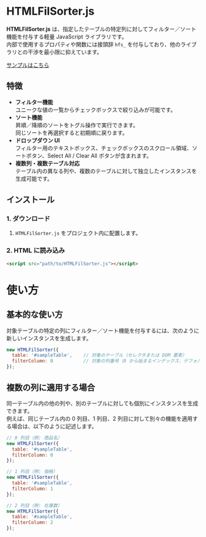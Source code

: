 # HTMLFilSorter.js

**HTMLFilSorter.js** は、指定したテーブルの特定列に対してフィルター／ソート機能を付与する軽量 JavaScript ライブラリです。  
内部で使用するプロパティや関数には接頭辞 `hfs_` を付与しており、他のライブラリとの干渉を最小限に抑えています。

<a href="https://ko-ishizaki.github.io/HTMLFilSorter/" target="_blank" rel="noopener noreferrer">サンプルはこちら</a>

## 特徴

- **フィルター機能**  
  ユニークな値の一覧からチェックボックスで絞り込みが可能です。
- **ソート機能**  
  昇順／降順のソートをトグル操作で実行できます。  
  同じソートを再選択すると初期順に戻ります。
- **ドロップダウン UI**  
  フィルター用のテキストボックス、チェックボックスのスクロール領域、ソートボタン、Select All / Clear All ボタンが含まれます。
- **複数列・複数テーブル対応**  
  テーブル内の異なる列や、複数のテーブルに対して独立したインスタンスを生成可能です。

## インストール

### 1. ダウンロード

1. `HTMLFilSorter.js` をプロジェクト内に配置します。

### 2. HTML に読み込み

```html
<script src="path/to/HTMLFilSorter.js"></script>
```

# 使い方

## 基本的な使い方

対象テーブルの特定の列にフィルター／ソート機能を付与するには、次のように新しいインスタンスを生成します。

```js
new HTMLFilSorter({
  table: '#sampleTable',    // 対象のテーブル（セレクタまたは DOM 要素）
  filterColumn: 0           // 対象の列番号（0 から始まるインデックス、デフォルトは 0）
});
```

## 複数の列に適用する場合

同一テーブル内の他の列や、別のテーブルに対しても個別にインスタンスを生成できます。  
例えば、同じテーブル内の 0 列目、1 列目、2 列目に対して別々の機能を適用する場合は、以下のように記述します。

```js
// 0 列目（例: 商品名）
new HTMLFilSorter({
  table: '#sampleTable',
  filterColumn: 0
});

// 1 列目（例: 価格）
new HTMLFilSorter({
  table: '#sampleTable',
  filterColumn: 1
});

// 2 列目（例: 在庫数）
new HTMLFilSorter({
  table: '#sampleTable',
  filterColumn: 2
});
```
